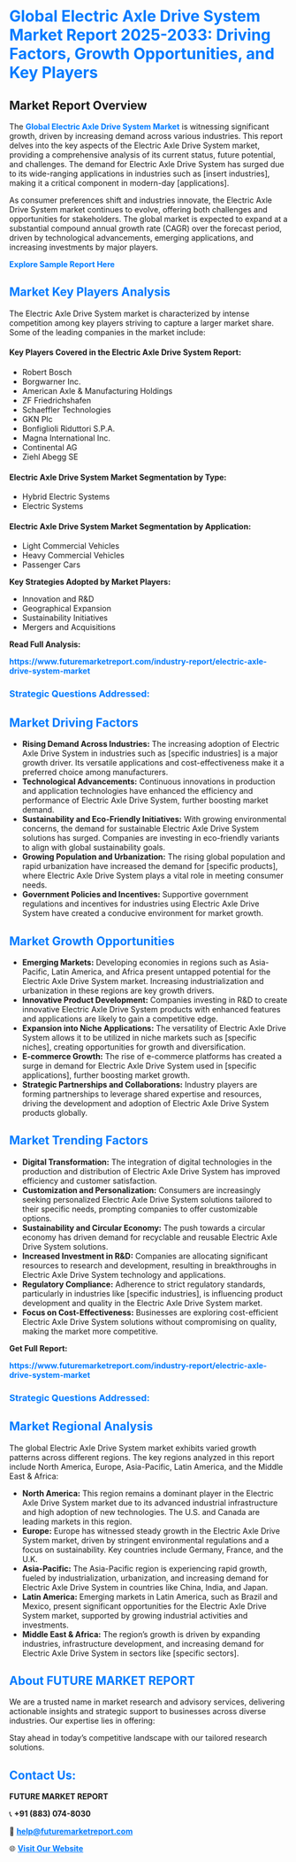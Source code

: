 <h1 style="color: #007BFF;">Global Electric Axle Drive System Market Report 2025-2033: Driving Factors, Growth Opportunities, and Key Players</h1>

<section id="overview">
<h2>Market Report Overview</h2>
<p>The <a href="https://www.futuremarketreport.com/industry-report/electric-axle-drive-system-market" style="color: #007BFF; text-decoration: none;"><strong>Global Electric Axle Drive System Market</strong></a> is witnessing significant growth, driven by increasing demand across various industries. This report delves into the key aspects of the Electric Axle Drive System market, providing a comprehensive analysis of its current status, future potential, and challenges. The demand for Electric Axle Drive System has surged due to its wide-ranging applications in industries such as [insert industries], making it a critical component in modern-day [applications].</p>
<p>As consumer preferences shift and industries innovate, the Electric Axle Drive System market continues to evolve, offering both challenges and opportunities for stakeholders. The global market is expected to expand at a substantial compound annual growth rate (CAGR) over the forecast period, driven by technological advancements, emerging applications, and increasing investments by major players.</p>
</section>

<section id="overview">
<p><a href="https://www.futuremarketreport.com/request-sample/reportId=116143" style="color: #007BFF; text-decoration: none;"><strong>Explore Sample Report Here</strong></a></p>
</section>

<section id="key-players">
<h2 style="color: #007BFF;">Market Key Players Analysis</h2>
<p>The Electric Axle Drive System market is characterized by intense competition among key players striving to capture a larger market share. Some of the leading companies in the market include:</p>
<h4>Key Players Covered in the Electric Axle Drive System Report:</h4>
<ul><li>Robert Bosch</li><li>Borgwarner Inc.</li><li>American Axle &amp; Manufacturing Holdings</li><li>ZF Friedrichshafen</li><li>Schaeffler Technologies</li><li>GKN Plc</li><li>Bonfiglioli Riduttori S.P.A.</li><li>Magna International Inc.</li><li>Continental AG</li><li>Ziehl Abegg SE</li></ul>
<h4>Electric Axle Drive System Market Segmentation by Type:</h4>
<ul><li>Hybrid Electric Systems</li><li>Electric Systems</li></ul>

<h4>Electric Axle Drive System Market Segmentation by Application:</h4>
<ul><li>Light Commercial Vehicles</li><li>Heavy Commercial Vehicles</li><li>Passenger Cars</li></ul>
<p><strong>Key Strategies Adopted by Market Players:</strong></p>
<ul>
<li>Innovation and R&D</li>
<li>Geographical Expansion</li>
<li>Sustainability Initiatives</li>
<li>Mergers and Acquisitions</li>
</ul>
</section>

<section>
<p><strong>Read Full Analysis: </strong></p><a href="https://www.futuremarketreport.com/industry-report/electric-axle-drive-system-market" style="color: #007BFF; text-decoration: none;"><strong>https://www.futuremarketreport.com/industry-report/electric-axle-drive-system-market</strong></a>
<h3 style="color: #007BFF;">Strategic Questions Addressed:</h3>
</section>

<section id="driving-factors">
<h2 style="color: #007BFF;">Market Driving Factors</h2>
<ul>
<li><strong>Rising Demand Across Industries:</strong> The increasing adoption of Electric Axle Drive System in industries such as [specific industries] is a major growth driver. Its versatile applications and cost-effectiveness make it a preferred choice among manufacturers.</li>
<li><strong>Technological Advancements:</strong> Continuous innovations in production and application technologies have enhanced the efficiency and performance of Electric Axle Drive System, further boosting market demand.</li>
<li><strong>Sustainability and Eco-Friendly Initiatives:</strong> With growing environmental concerns, the demand for sustainable Electric Axle Drive System solutions has surged. Companies are investing in eco-friendly variants to align with global sustainability goals.</li>
<li><strong>Growing Population and Urbanization:</strong> The rising global population and rapid urbanization have increased the demand for [specific products], where Electric Axle Drive System plays a vital role in meeting consumer needs.</li>
<li><strong>Government Policies and Incentives:</strong> Supportive government regulations and incentives for industries using Electric Axle Drive System have created a conducive environment for market growth.</li>
</ul>
</section>

<section id="growth-opportunities">
<h2 style="color: #007BFF;">Market Growth Opportunities</h2>
<ul>
<li><strong>Emerging Markets:</strong> Developing economies in regions such as Asia-Pacific, Latin America, and Africa present untapped potential for the Electric Axle Drive System market. Increasing industrialization and urbanization in these regions are key growth drivers.</li>
<li><strong>Innovative Product Development:</strong> Companies investing in R&D to create innovative Electric Axle Drive System products with enhanced features and applications are likely to gain a competitive edge.</li>
<li><strong>Expansion into Niche Applications:</strong> The versatility of Electric Axle Drive System allows it to be utilized in niche markets such as [specific niches], creating opportunities for growth and diversification.</li>
<li><strong>E-commerce Growth:</strong> The rise of e-commerce platforms has created a surge in demand for Electric Axle Drive System used in [specific applications], further boosting market growth.</li>
<li><strong>Strategic Partnerships and Collaborations:</strong> Industry players are forming partnerships to leverage shared expertise and resources, driving the development and adoption of Electric Axle Drive System products globally.</li>
</ul>
</section>

<section id="trending-factors">
<h2 style="color: #007BFF;">Market Trending Factors</h2>
<ul>
<li><strong>Digital Transformation:</strong> The integration of digital technologies in the production and distribution of Electric Axle Drive System has improved efficiency and customer satisfaction.</li>
<li><strong>Customization and Personalization:</strong> Consumers are increasingly seeking personalized Electric Axle Drive System solutions tailored to their specific needs, prompting companies to offer customizable options.</li>
<li><strong>Sustainability and Circular Economy:</strong> The push towards a circular economy has driven demand for recyclable and reusable Electric Axle Drive System solutions.</li>
<li><strong>Increased Investment in R&D:</strong> Companies are allocating significant resources to research and development, resulting in breakthroughs in Electric Axle Drive System technology and applications.</li>
<li><strong>Regulatory Compliance:</strong> Adherence to strict regulatory standards, particularly in industries like [specific industries], is influencing product development and quality in the Electric Axle Drive System market.</li>
<li><strong>Focus on Cost-Effectiveness:</strong> Businesses are exploring cost-efficient Electric Axle Drive System solutions without compromising on quality, making the market more competitive.</li>
</ul>
</section>

<section>
<p><strong>Get Full Report: </strong></p><a href="https://www.futuremarketreport.com/industry-report/electric-axle-drive-system-market" style="color: #007BFF; text-decoration: none;"><strong>https://www.futuremarketreport.com/industry-report/electric-axle-drive-system-market</strong></a>
<h3 style="color: #007BFF;">Strategic Questions Addressed:</h3>
</section>


<section id="regional-analysis">
<h2 style="color: #007BFF;">Market Regional Analysis</h2>
<p>The global Electric Axle Drive System market exhibits varied growth patterns across different regions. The key regions analyzed in this report include North America, Europe, Asia-Pacific, Latin America, and the Middle East & Africa:</p>
<ul>
<li><strong>North America:</strong> This region remains a dominant player in the Electric Axle Drive System market due to its advanced industrial infrastructure and high adoption of new technologies. The U.S. and Canada are leading markets in this region.</li>
<li><strong>Europe:</strong> Europe has witnessed steady growth in the Electric Axle Drive System market, driven by stringent environmental regulations and a focus on sustainability. Key countries include Germany, France, and the U.K.</li>
<li><strong>Asia-Pacific:</strong> The Asia-Pacific region is experiencing rapid growth, fueled by industrialization, urbanization, and increasing demand for Electric Axle Drive System in countries like China, India, and Japan.</li>
<li><strong>Latin America:</strong> Emerging markets in Latin America, such as Brazil and Mexico, present significant opportunities for the Electric Axle Drive System market, supported by growing industrial activities and investments.</li>
<li><strong>Middle East & Africa:</strong> The region’s growth is driven by expanding industries, infrastructure development, and increasing demand for Electric Axle Drive System in sectors like [specific sectors].</li>
</ul>
</section>

<footer>
<h2 style="color: #007BFF;">About FUTURE MARKET REPORT</h2>
<p>We are a trusted name in market research and advisory services, delivering actionable insights and strategic support to businesses across diverse industries. Our expertise lies in offering:</p>

<p>Stay ahead in today’s competitive landscape with our tailored research solutions.</p>

<h2 style="color: #007BFF;">Contact Us:</h2>
<p><strong>FUTURE MARKET REPORT</strong></p>
<p>📞 <strong>+91 (883) 074-8030</strong></p>
<p>📧 <strong><a href="mailto:help@futuremarketreport.com" style="color: #007BFF;">help@futuremarketreport.com</a></strong></p>
<p>🌐 <strong><a href="https://www.futuremarketreport.com/" style="color: #007BFF;">Visit Our Website</a></strong></p>
</footer>